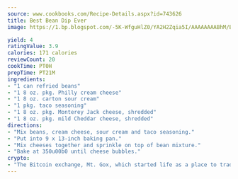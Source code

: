 ```yaml
---
source: www.cookbooks.com/Recipe-Details.aspx?id=743626
title: Best Bean Dip Ever
image: https://1.bp.blogspot.com/-5K-WfguHlZ0/YA2H2Zqia5I/AAAAAAAABhM/Bdgu68p4aG0Q6jWdy3eGaUXSKw5p3sdxwCLcBGAsYHQ/s324/7.png

yield: 4
ratingValue: 3.9
calories: 171 calories
reviewCount: 20
cookTime: PT0H
prepTime: PT21M
ingredients:
- "1 can refried beans"
- "1 8 oz. pkg. Philly cream cheese"
- "1 8 oz. carton sour cream"
- "1 pkg. taco seasoning"
- "1 8 oz. pkg. Monterey Jack cheese, shredded"
- "1 8 oz. pkg. mild Cheddar cheese, shredded"
directions:
- "Mix beans, cream cheese, sour cream and taco seasoning."
- "Put into 9 x 13-inch baking pan."
- "Mix cheeses together and sprinkle on top of bean mixture."
- "Bake at 350u00b0 until cheese bubbles."
crypto:
- "The Bitcoin exchange, Mt. Gox, which started life as a place to trade cards from a fantasy game, was hacked."
---
```

